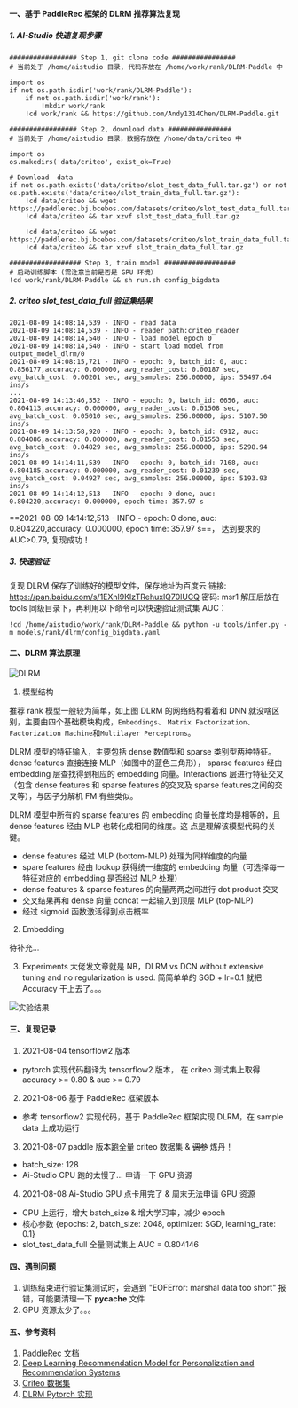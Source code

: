 #### 一、基于 PaddleRec 框架的 DLRM 推荐算法复现

##### 1. AI-Studio 快速复现步骤
```
################# Step 1, git clone code ################
# 当前处于 /home/aistudio 目录, 代码存放在 /home/work/rank/DLRM-Paddle 中

import os
if not os.path.isdir('work/rank/DLRM-Paddle'):
    if not os.path.isdir('work/rank'):
        !mkdir work/rank
    !cd work/rank && https://github.com/Andy1314Chen/DLRM-Paddle.git

################# Step 2, download data ################
# 当前处于 /home/aistudio 目录，数据存放在 /home/data/criteo 中

import os
os.makedirs('data/criteo', exist_ok=True)

# Download  data
if not os.path.exists('data/criteo/slot_test_data_full.tar.gz') or not os.path.exists('data/criteo/slot_train_data_full.tar.gz'):
    !cd data/criteo && wget https://paddlerec.bj.bcebos.com/datasets/criteo/slot_test_data_full.tar.gz
    !cd data/criteo && tar xzvf slot_test_data_full.tar.gz
    
    !cd data/criteo && wget https://paddlerec.bj.bcebos.com/datasets/criteo/slot_train_data_full.tar.gz
    !cd data/criteo && tar xzvf slot_train_data_full.tar.gz

################## Step 3, train model ##################
# 启动训练脚本 (需注意当前是否是 GPU 环境）
!cd work/rank/DLRM-Paddle && sh run.sh config_bigdata

```

##### 2. criteo slot_test_data_full 验证集结果
```
2021-08-09 14:08:14,539 - INFO - read data
2021-08-09 14:08:14,539 - INFO - reader path:criteo_reader
2021-08-09 14:08:14,540 - INFO - load model epoch 0
2021-08-09 14:08:14,540 - INFO - start load model from output_model_dlrm/0
2021-08-09 14:08:15,721 - INFO - epoch: 0, batch_id: 0, auc: 0.856177,accuracy: 0.000000, avg_reader_cost: 0.00187 sec, avg_batch_cost: 0.00201 sec, avg_samples: 256.00000, ips: 55497.64 ins/s
...
2021-08-09 14:13:46,552 - INFO - epoch: 0, batch_id: 6656, auc: 0.804113,accuracy: 0.000000, avg_reader_cost: 0.01508 sec, avg_batch_cost: 0.05010 sec, avg_samples: 256.00000, ips: 5107.50 ins/s
2021-08-09 14:13:58,920 - INFO - epoch: 0, batch_id: 6912, auc: 0.804086,accuracy: 0.000000, avg_reader_cost: 0.01553 sec, avg_batch_cost: 0.04829 sec, avg_samples: 256.00000, ips: 5298.94 ins/s
2021-08-09 14:14:11,539 - INFO - epoch: 0, batch_id: 7168, auc: 0.804185,accuracy: 0.000000, avg_reader_cost: 0.01239 sec, avg_batch_cost: 0.04927 sec, avg_samples: 256.00000, ips: 5193.93 ins/s
2021-08-09 14:14:12,513 - INFO - epoch: 0 done, auc: 0.804220,accuracy: 0.000000, epoch time: 357.97 s
```

==2021-08-09 14:14:12,513 - INFO - epoch: 0 done, auc: 0.804220,accuracy: 0.000000, epoch time: 357.97 s==，
达到要求的 AUC>0.79, 复现成功！

##### 3. 快速验证
复现 DLRM 保存了训练好的模型文件，保存地址为百度云 链接: https://pan.baidu.com/s/1EXnl9KlzTRehuxlQ70lUCQ  密码: msr1
解压后放在 tools 同级目录下，再利用以下命令可以快速验证测试集 AUC：
```
!cd /home/aistudio/work/rank/DLRM-Paddle && python -u tools/infer.py -m models/rank/dlrm/config_bigdata.yaml
```



#### 二、DLRM 算法原理

![DLRM](https://tva1.sinaimg.cn/large/008i3skNly1gt8kwo40g9j30ei0cmjru.jpg)

1. 模型结构

推荐 rank 模型一般较为简单，如上图 DLRM 的网络结构看着和 DNN 就没啥区别，主要由四个基础模块构成，`Embeddings`、
`Matrix Factorization`、`Factorization Machine`和`Multilayer Perceptrons`。

DLRM 模型的特征输入，主要包括 dense 数值型和 sparse 类别型两种特征。dense features 直接连接 MLP（如图中的蓝色三角形），
sparse features 经由 embedding 层查找得到相应的 embedding 向量。Interactions 层进行特征交叉（包含 dense features 和 sparse features 的交叉及
sparse features之间的交叉等），与因子分解机 FM 有些类似。

DLRM 模型中所有的 sparse features 的 embedding 向量长度均是相等的，且dense features 经由 MLP 也转化成相同的维度。这
点是理解该模型代码的关键。

- dense features 经过 MLP (bottom-MLP) 处理为同样维度的向量
- spare features 经由 lookup 获得统一维度的 embedding 向量（可选择每一特征对应的 embedding 是否经过 MLP 处理）
- dense features & sparse features 的向量两两之间进行 dot product 交叉
- 交叉结果再和 dense 向量 concat 一起输入到顶层 MLP (top-MLP)  
- 经过 sigmoid 函数激活得到点击概率

2. Embedding

待补充...


3. Experiments
大佬发文章就是 NB，DLRM vs DCN without extensive tuning and no regularization is used. 简简单单的 SGD + lr=0.1
就把 Accuracy 干上去了。。。

![实验结果](https://tva1.sinaimg.cn/large/008i3skNly1gta7vj34mkj30ty0c8abt.jpg)


#### 三、复现记录
1. 2021-08-04 tensorflow2 版本 
- pytorch 实现代码翻译为 tensorflow2 版本， 在 criteo 测试集上取得 accuracy >= 0.80 & auc >= 0.79

2. 2021-08-06 基于 PaddleRec 框架版本
- 参考 tensorflow2 实现代码，基于 PaddleRec 框架实现 DLRM，在 sample data 上成功运行

3. 2021-08-07 paddle 版本跑全量 criteo 数据集 & ~~调参~~ 炼丹！
- batch_size: 128
- Ai-Studio CPU 跑的太慢了... 申请一下 GPU 资源

4. 2021-08-08 Ai-Studio GPU 点卡用完了 & 周末无法申请 GPU 资源
- CPU 上运行，增大 batch_size & 增大学习率，减少 epoch
- 核心参数 {epochs: 2, batch_size: 2048, optimizer: SGD, learning_rate: 0.1}
- slot_test_data_full 全量测试集上 AUC = 0.804146


#### 四、遇到问题
1. 训练结束进行验证集测试时，会遇到 "EOFError: marshal data too short" 报错，可能要清理一下 __pycache__ 文件
2. GPU 资源太少了。。。



#### 五、参考资料
1. [PaddleRec 文档](README_CN.md)
2. [Deep Learning Recommendation Model for Personalization and Recommendation Systems](https://arxiv.org/pdf/1906.00091v1.pdf)
3. [Criteo 数据集](https://github.com/PaddlePaddle/PaddleRec/blob/release/2.1.0/datasets/criteo/run.sh)
4. [DLRM Pytorch 实现](https://github.com/facebookresearch/dlrm)

